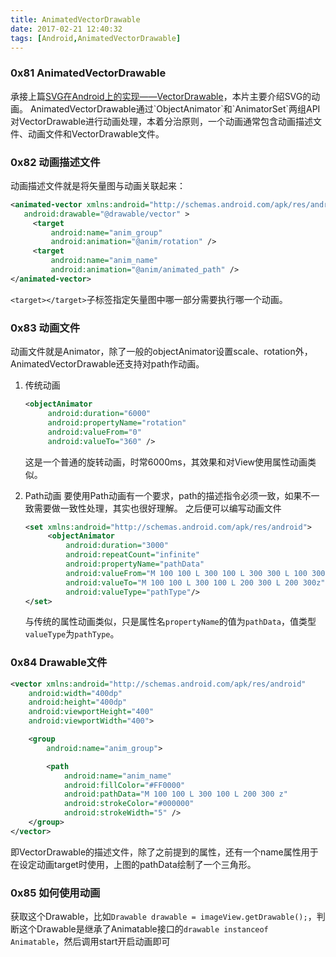 ```yaml
---
title: AnimatedVectorDrawable
date: 2017-02-21 12:40:32
tags: [Android,AnimatedVectorDrawable]
---
```


### 0x81 AnimatedVectorDrawable

承接上篇[SVG在Android上的实现——VectorDrawable](https://fioneragh.github.io/2017/02/20/SVG%E5%9C%A8Android%E4%B8%8A%E7%9A%84%E5%AE%9E%E7%8E%B0%E2%80%94%E2%80%94VectorDrawable/,"VectorDrawable")，本片主要介绍SVG的动画。
AnimatedVectorDrawable通过`ObjectAnimator`和`AnimatorSet`两组API对VectorDrawable进行动画处理，本着分治原则，一个动画通常包含动画描述文件、动画文件和VectorDrawable文件。

### 0x82 动画描述文件

动画描述文件就是将矢量图与动画关联起来：

```XML
<animated-vector xmlns:android="http://schemas.android.com/apk/res/android"
   android:drawable="@drawable/vector" >
     <target
         android:name="anim_group"
         android:animation="@anim/rotation" />
     <target
         android:name="anim_name"
         android:animation="@anim/animated_path" />
</animated-vector>
```

`<target></target>`子标签指定矢量图中哪一部分需要执行哪一个动画。

<!--more-->

### 0x83 动画文件

动画文件就是Animator，除了一般的objectAnimator设置scale、rotation外，AnimatedVectorDrawable还支持对path作动画。

1. 传统动画
    ```XML
    <objectAnimator
         android:duration="6000"
         android:propertyName="rotation"
         android:valueFrom="0"
         android:valueTo="360" />
    ```
    这是一个普通的旋转动画，时常6000ms，其效果和对View使用属性动画类似。

1. Path动画
    要使用Path动画有一个要求，path的描述指令必须一致，如果不一致需要做一致性处理，其实也很好理解。
    之后便可以编写动画文件
    ```XML
    <set xmlns:android="http://schemas.android.com/apk/res/android">
         <objectAnimator
             android:duration="3000"
             android:repeatCount="infinite"
             android:propertyName="pathData"
             android:valueFrom="M 100 100 L 300 100 L 300 300 L 100 300z"
             android:valueTo="M 100 100 L 300 100 L 200 300 L 200 300z"
             android:valueType="pathType"/>
    </set>
    ```
    与传统的属性动画类似，只是属性名`propertyName`的值为`pathData`，值类型`valueType`为`pathType`。

### 0x84 Drawable文件

```XML
<vector xmlns:android="http://schemas.android.com/apk/res/android"
    android:width="400dp"
    android:height="400dp"
    android:viewportHeight="400"
    android:viewportWidth="400">

    <group
        android:name="anim_group">

        <path
            android:name="anim_name"
            android:fillColor="#FF0000"
            android:pathData="M 100 100 L 300 100 L 200 300 z"
            android:strokeColor="#000000"
            android:strokeWidth="5" />
    </group>
</vector>
```

即VectorDrawable的描述文件，除了之前提到的属性，还有一个name属性用于在设定动画target时使用，上图的pathData绘制了一个三角形。

### 0x85 如何使用动画

获取这个Drawable，比如`Drawable drawable = imageView.getDrawable();`，判断这个Drawable是继承了Animatable接口的`drawable instanceof Animatable`，然后调用start开启动画即可
